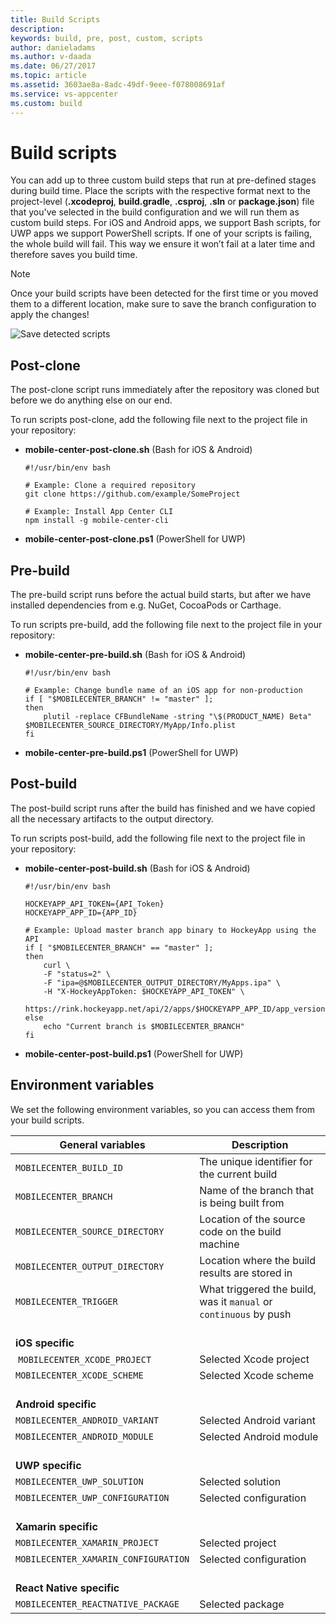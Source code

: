 ```yaml
---
title: Build Scripts
description: 
keywords: build, pre, post, custom, scripts
author: danieladams
ms.author: v-daada
ms.date: 06/27/2017
ms.topic: article
ms.assetid: 3603ae8a-8adc-49df-9eee-f078008691af
ms.service: vs-appcenter
ms.custom: build
---
```


# Build scripts
You can add up to three custom build steps that run at pre-defined stages during build time. Place the scripts with the respective format next to the project-level (**.xcodeproj**, **build.gradle**, **.csproj**, **.sln** or **package.json**) file that you've selected in the build configuration and we will run them as custom build steps. For iOS and Android apps, we support Bash scripts, for UWP apps we support PowerShell scripts. If one of your scripts is failing, the whole build will fail. This way we ensure it won’t fail at a later time and therefore saves you build time.

>[!NOTE]
> Once your build scripts have been detected for the first time or you moved them to a different location, make sure to save the branch configuration to apply the changes!

![Save detected scripts][build-scripts-detected]

## Post-clone
The post-clone script runs immediately after the repository was cloned but before we do anything else on our end.

To run scripts post-clone, add the following file next to the project file in your repository:

- **mobile-center-post-clone.sh** (Bash for iOS & Android)

    ```
    #!/usr/bin/env bash

    # Example: Clone a required repository
    git clone https://github.com/example/SomeProject

    # Example: Install App Center CLI
    npm install -g mobile-center-cli
    ```

- **mobile-center-post-clone.ps1** (PowerShell for UWP)

## Pre-build
The pre-build script runs before the actual build starts, but after we have installed dependencies from e.g. NuGet, CocoaPods or Carthage.

To run scripts pre-build, add the following file next to the project file in your repository:

- **mobile-center-pre-build.sh** (Bash for iOS & Android)

    ```
    #!/usr/bin/env bash

    # Example: Change bundle name of an iOS app for non-production
    if [ "$MOBILECENTER_BRANCH" != "master" ];
    then
        plutil -replace CFBundleName -string "\$(PRODUCT_NAME) Beta" $MOBILECENTER_SOURCE_DIRECTORY/MyApp/Info.plist
    fi
    ```

- **mobile-center-pre-build.ps1** (PowerShell for UWP)

## Post-build
The post-build script runs after the build has finished and we have copied all the necessary artifacts to the output directory.

To run scripts post-build, add the following file next to the project file in your repository:

- **mobile-center-post-build.sh** (Bash for iOS & Android)

    ```
    #!/usr/bin/env bash

    HOCKEYAPP_API_TOKEN={API_Token}
    HOCKEYAPP_APP_ID={APP_ID}

    # Example: Upload master branch app binary to HockeyApp using the API
    if [ "$MOBILECENTER_BRANCH" == "master" ];
    then
        curl \
        -F "status=2" \
        -F "ipa=@$MOBILECENTER_OUTPUT_DIRECTORY/MyApps.ipa" \
        -H "X-HockeyAppToken: $HOCKEYAPP_API_TOKEN" \
        https://rink.hockeyapp.net/api/2/apps/$HOCKEYAPP_APP_ID/app_versions/upload
    else
        echo "Current branch is $MOBILECENTER_BRANCH"
    fi
    ```

- **mobile-center-post-build.ps1** (PowerShell for UWP)

## Environment variables
We set the following environment variables, so you can access them from your build scripts.

| **General variables** | **Description** |
| --------------------------------- | --- |
| `MOBILECENTER_BUILD_ID` | The unique identifier for the current build |
| `MOBILECENTER_BRANCH` | Name of the branch that is being built from |
| `MOBILECENTER_SOURCE_DIRECTORY` | Location of the source code on the build machine |
| `MOBILECENTER_OUTPUT_DIRECTORY` | Location where the build results are stored in |
| `MOBILECENTER_TRIGGER` | What triggered the build, was it `manual` or `continuous` by push |
| <br> **iOS specific** | |
| `MOBILECENTER_XCODE_PROJECT` | Selected Xcode project |
| `MOBILECENTER_XCODE_SCHEME` | Selected Xcode scheme |
| <br> **Android specific** | |
| `MOBILECENTER_ANDROID_VARIANT` | Selected Android variant |
| `MOBILECENTER_ANDROID_MODULE` | Selected Android module |
| <br> **UWP specific** | |
| `MOBILECENTER_UWP_SOLUTION` | Selected solution |
| `MOBILECENTER_UWP_CONFIGURATION` | Selected configuration |
| <br> **Xamarin specific** | |
| `MOBILECENTER_XAMARIN_PROJECT` | Selected project|
| `MOBILECENTER_XAMARIN_CONFIGURATION` | Selected configuration|
| <br> **React Native specific** | |
| `MOBILECENTER_REACTNATIVE_PACKAGE` | Selected package|


[build-scripts-detected]: ~/build/custom/scripts/images/build-scripts-detected.png "Build configuration shows detected build scripts"